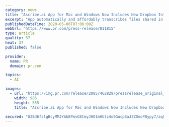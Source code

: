 ```yaml
---
category: news
title: "Ascribe.ai App for Mac and Windows Now Includes New Dropbox Integration"
excerpt: "App automatically and affordably transcribes files shared in Dropbox, with onscreen editing - ascribe.ai, a free app which represents a breakthrough in affordability for AI-driven speech transcription of video and audio,"
publishedDateTime: 2020-05-06T07:06:00Z
webUrl: "https://www.pr.com/press-release/811815"
type: article
quality: 37
heat: 37
published: false

provider:
  name: PR
  domain: pr.com

topics:
  - AI

images:
  - url: "https://img.pr.com/release/2005/462829/pressrelease_original_462829_1588600629.png"
    width: 986
    height: 555
    title: "Ascribe.ai App for Mac and Windows Now Includes New Dropbox Integration"

secured: "U2Bd6fslgBcyMMJYAbBPmvG8CmyJHO1mHUtz4o9GucpSaJZZOmoP8ypy7/aq0SBAIs0FKuaFlfP9oSQvq5Up+yH0jve+DJ39OKfyqHnAuUhzxDDNM4PDSelUFFr2swB6P8rt17TvOPlvHWbtjHlP3UD0iflpmFAjXFa+1HGVRP2/LVrBS2y1Y5RG7LS21Lq47xOfXwKe+M1yrPBI+MWMYnTH9ATkeVCnz/id8oqCuCeNEaijo5hhWs55kDIwAlEzM50lHDzvjm/1Y6I+lonQv/7n/hV627zSUnAhdVyXJnSOKZRMfL0ytqpc0NF0+Yvr;JdMFWLnd+ogCSLp0d5fAig=="
---
```


